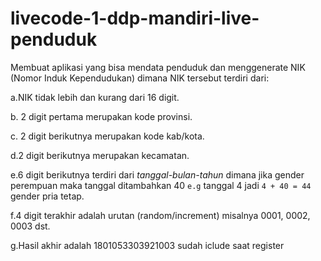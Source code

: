 # livecode-1-ddp-mandiri-live-penduduk
Membuat aplikasi yang bisa mendata penduduk dan menggenerate NIK (Nomor Induk Kependudukan) dimana NIK tersebut terdiri dari:

a.NIK tidak lebih dan kurang dari 16 digit.

b. 2 digit pertama merupakan kode provinsi.

c. 2 digit berikutnya merupakan kode kab/kota.

d.2 digit berikutnya merupakan kecamatan.

e.6 digit berikutnya terdiri dari *tanggal-bulan-tahun* dimana jika gender perempuan maka tanggal ditambahkan 40 `e.g` tanggal 4 jadi `4 + 40 = 44` gender pria tetap.

f.4 digit terakhir adalah urutan (random/increment) misalnya  0001, 0002, 0003 dst.

g.Hasil akhir adalah 1801053303921003 sudah iclude saat register
